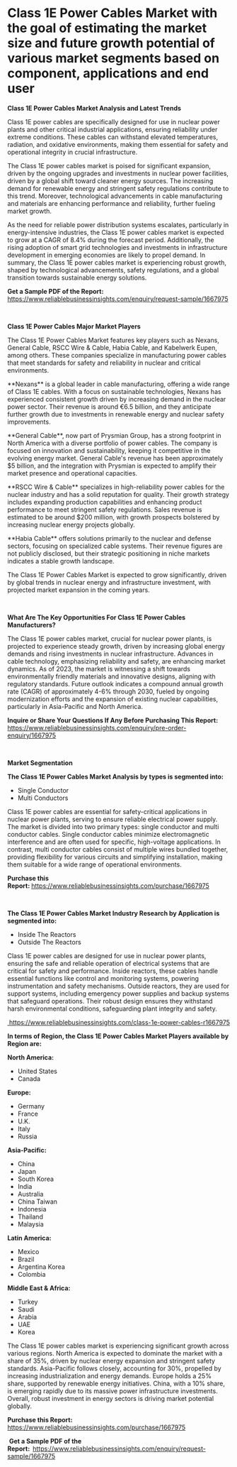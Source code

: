 <p><h1>Class 1E Power Cables Market with the goal of estimating the market size and future growth potential of various market segments based on component, applications and end user</h1></p><p><strong>Class 1E Power Cables Market Analysis and Latest Trends</strong></p>
<p><p>Class 1E power cables are specifically designed for use in nuclear power plants and other critical industrial applications, ensuring reliability under extreme conditions. These cables can withstand elevated temperatures, radiation, and oxidative environments, making them essential for safety and operational integrity in crucial infrastructure. </p><p>The Class 1E power cables market is poised for significant expansion, driven by the ongoing upgrades and investments in nuclear power facilities, driven by a global shift toward cleaner energy sources. The increasing demand for renewable energy and stringent safety regulations contribute to this trend. Moreover, technological advancements in cable manufacturing and materials are enhancing performance and reliability, further fueling market growth. </p><p>As the need for reliable power distribution systems escalates, particularly in energy-intensive industries, the Class 1E power cables market is expected to grow at a CAGR of 8.4% during the forecast period. Additionally, the rising adoption of smart grid technologies and investments in infrastructure development in emerging economies are likely to propel demand. In summary, the Class 1E power cables market is experiencing robust growth, shaped by technological advancements, safety regulations, and a global transition towards sustainable energy solutions.</p></p>
<p><strong>Get a Sample PDF of the Report:&nbsp;</strong> <a href="https://www.reliablebusinessinsights.com/enquiry/request-sample/1667975?utm_campaign=2276&utm_medium=2&utm_source=Github&utm_content=ia&utm_term=19042025&utm_id=class-1e-power-cables">https://www.reliablebusinessinsights.com/enquiry/request-sample/1667975</a></p>
<p>&nbsp;</p>
<p><strong>Class 1E Power Cables Major Market Players</strong></p>
<p><p>The Class 1E Power Cables Market features key players such as Nexans, General Cable, RSCC Wire & Cable, Habia Cable, and Kabelwerk Eupen, among others. These companies specialize in manufacturing power cables that meet standards for safety and reliability in nuclear and critical environments.</p><p>**Nexans** is a global leader in cable manufacturing, offering a wide range of Class 1E cables. With a focus on sustainable technologies, Nexans has experienced consistent growth driven by increasing demand in the nuclear power sector. Their revenue is around €6.5 billion, and they anticipate further growth due to investments in renewable energy and nuclear safety improvements.</p><p>**General Cable**, now part of Prysmian Group, has a strong footprint in North America with a diverse portfolio of power cables. The company is focused on innovation and sustainability, keeping it competitive in the evolving energy market. General Cable's revenue has been approximately $5 billion, and the integration with Prysmian is expected to amplify their market presence and operational capacities.</p><p>**RSCC Wire & Cable** specializes in high-reliability power cables for the nuclear industry and has a solid reputation for quality. Their growth strategy includes expanding production capabilities and enhancing product performance to meet stringent safety regulations. Sales revenue is estimated to be around $200 million, with growth prospects bolstered by increasing nuclear energy projects globally.</p><p>**Habia Cable** offers solutions primarily to the nuclear and defense sectors, focusing on specialized cable systems. Their revenue figures are not publicly disclosed, but their strategic positioning in niche markets indicates a stable growth landscape.</p><p>The Class 1E Power Cables Market is expected to grow significantly, driven by global trends in nuclear energy and infrastructure investment, with projected market expansion in the coming years.</p></p>
<p>&nbsp;</p>
<p><strong>What Are The Key Opportunities For Class 1E Power Cables Manufacturers?</strong></p>
<p><p>The Class 1E power cables market, crucial for nuclear power plants, is projected to experience steady growth, driven by increasing global energy demands and rising investments in nuclear infrastructure. Advances in cable technology, emphasizing reliability and safety, are enhancing market dynamics. As of 2023, the market is witnessing a shift towards environmentally friendly materials and innovative designs, aligning with regulatory standards. Future outlook indicates a compound annual growth rate (CAGR) of approximately 4-6% through 2030, fueled by ongoing modernization efforts and the expansion of existing nuclear capabilities, particularly in Asia-Pacific and North America.</p></p>
<p><strong>Inquire or Share Your Questions If Any Before Purchasing This Report:</strong> <a href="https://www.reliablebusinessinsights.com/enquiry/pre-order-enquiry/1667975?utm_campaign=2276&utm_medium=2&utm_source=Github&utm_content=ia&utm_term=19042025&utm_id=class-1e-power-cables">https://www.reliablebusinessinsights.com/enquiry/pre-order-enquiry/1667975</a></p>
<p>&nbsp;</p>
<p><strong>Market Segmentation</strong></p>
<p><strong>The Class 1E Power Cables Market Analysis by types is segmented into:</strong></p>
<p><ul><li>Single Conductor</li><li>Multi Conductors</li></ul></p>
<p><p>Class 1E power cables are essential for safety-critical applications in nuclear power plants, serving to ensure reliable electrical power supply. The market is divided into two primary types: single conductor and multi conductor cables. Single conductor cables minimize electromagnetic interference and are often used for specific, high-voltage applications. In contrast, multi conductor cables consist of multiple wires bundled together, providing flexibility for various circuits and simplifying installation, making them suitable for a wide range of operational environments.</p></p>
<p><strong>Purchase this Report:&nbsp;</strong><a href="https://www.reliablebusinessinsights.com/purchase/1667975?utm_campaign=2276&utm_medium=2&utm_source=Github&utm_content=ia&utm_term=19042025&utm_id=class-1e-power-cables">https://www.reliablebusinessinsights.com/purchase/1667975</a></p>
<p>&nbsp;</p>
<p><strong>The Class 1E Power Cables Market Industry Research by Application is segmented into:</strong></p>
<p><ul><li>Inside The Reactors</li><li>Outside The Reactors</li></ul></p>
<p><p>Class 1E power cables are designed for use in nuclear power plants, ensuring the safe and reliable operation of electrical systems that are critical for safety and performance. Inside reactors, these cables handle essential functions like control and monitoring systems, powering instrumentation and safety mechanisms. Outside reactors, they are used for support systems, including emergency power supplies and backup systems that safeguard operations. Their robust design ensures they withstand harsh environmental conditions, safeguarding plant integrity and safety.</p></p>
<p><a href="https://www.reliablebusinessinsights.com/class-1e-power-cables-r1667975?utm_campaign=2276&utm_medium=2&utm_source=Github&utm_content=ia&utm_term=19042025&utm_id=class-1e-power-cables">&nbsp;https://www.reliablebusinessinsights.com/class-1e-power-cables-r1667975</a></p>
<p><strong>In terms of Region, the Class 1E Power Cables Market Players available by Region are:</strong></p>
<p>
    <p> <strong> North America: </strong>
        <ul>
            <li>United States</li>
            <li>Canada</li>
        </ul>
        </p> 
    <p> <strong> Europe: </strong>
        <ul>
            <li>Germany</li>
            <li>France</li>
            <li>U.K.</li>
            <li>Italy</li>
            <li>Russia</li>
        </ul>
        </p> 
    <p> <strong> Asia-Pacific: </strong>
        <ul>
            <li>China</li>
            <li>Japan</li>
            <li>South Korea</li>
            <li>India</li>
            <li>Australia</li>
            <li>China Taiwan</li>
            <li>Indonesia</li>
            <li>Thailand</li>
            <li>Malaysia</li>
        </ul>
        </p> 
    <p> <strong> Latin America: </strong>
        <ul>
            <li>Mexico</li>
            <li>Brazil</li>
            <li>Argentina Korea</li>
            <li>Colombia</li>
        </ul>
        </p> 
    <p> <strong> Middle East & Africa: </strong>
        <ul>
            <li>Turkey</li>
            <li>Saudi</li>
            <li>Arabia</li>
            <li>UAE</li>
            <li>Korea</li>
        </ul>
    </p>
    </p>
<p><p>The Class 1E power cables market is experiencing significant growth across various regions. North America is expected to dominate the market with a share of 35%, driven by nuclear energy expansion and stringent safety standards. Asia-Pacific follows closely, accounting for 30%, propelled by increasing industrialization and energy demands. Europe holds a 25% share, supported by renewable energy initiatives. China, with a 10% share, is emerging rapidly due to its massive power infrastructure investments. Overall, robust investment in energy sectors is driving market potential globally.</p></p>
<p><strong>Purchase this Report: </strong><a href="https://www.reliablebusinessinsights.com/purchase/1667975?utm_campaign=2276&utm_medium=2&utm_source=Github&utm_content=ia&utm_term=19042025&utm_id=class-1e-power-cables">https://www.reliablebusinessinsights.com/purchase/1667975</a></p>
<p>&nbsp;<strong>Get a Sample PDF of the Report:&nbsp;&nbsp;</strong><a href="https://www.reliablebusinessinsights.com/enquiry/request-sample/1667975?utm_campaign=2276&utm_medium=2&utm_source=Github&utm_content=ia&utm_term=19042025&utm_id=class-1e-power-cables">https://www.reliablebusinessinsights.com/enquiry/request-sample/1667975</a></p>
<p><strong></strong></p>
<p><p></p><p></p><p></p></p>
